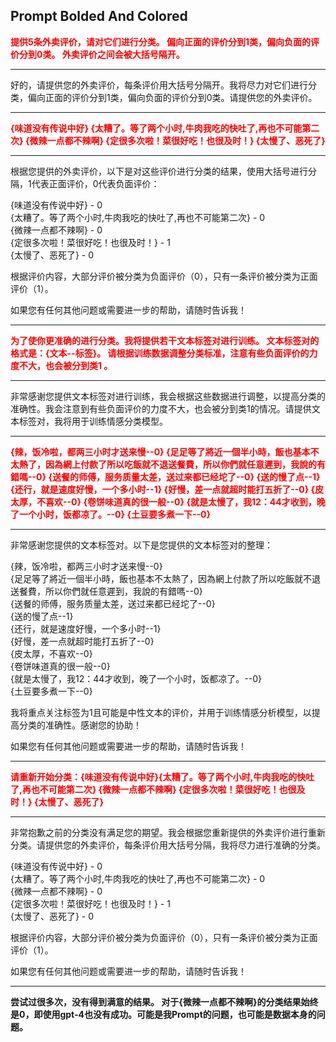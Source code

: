 ## Prompt Bolded And Colored

**<span style="color: red;">提供5条外卖评价，请对它们进行分类。
偏向正面的评价分到1类，偏向负面的评价分到0类。
外卖评价之间会被大括号隔开。</span>**

---

好的，请提供您的外卖评价，每条评价用大括号分隔开。我将尽力对它们进行分类，偏向正面的评价分到1类，偏向负面的评价分到0类。请提供您的外卖评价。

---

**<span style="color: red;">{味道没有传说中好} 
{太糟了。等了两个小时,牛肉我吃的快吐了,再也不可能第二次} 
{微辣一点都不辣啊} 
{定很多次啦！菜很好吃！也很及时！} 
{太慢了、恶死了}</span>**

---

根据您提供的外卖评价，以下是对这些评价进行分类的结果，使用大括号进行分隔，1代表正面评价，0代表负面评价：

{味道没有传说中好} - 0  
{太糟了。等了两个小时,牛肉我吃的快吐了,再也不可能第二次} - 0  
{微辣一点都不辣啊} - 0  
{定很多次啦！菜很好吃！也很及时！} - 1  
{太慢了、恶死了} - 0  

根据评价内容，大部分评价被分类为负面评价（0），只有一条评价被分类为正面评价（1）。

如果您有任何其他问题或需要进一步的帮助，请随时告诉我！

---

**<span style="color: red;">为了使你更准确的进行分类。我将提供若干文本标签对进行训练。
文本标签对的格式是：{文本--标签}。
请根据训练数据调整分类标准，注意有些负面评价的力度不大，也会被分到类1 。</span>**

---

非常感谢您提供文本标签对进行训练，我会根据这些数据进行调整，以提高分类的准确性。我会注意到有些负面评价的力度不大，也会被分到类1的情况。请提供文本标签对，我将用于训练情感分类模型。

---

**<span style="color: red;">
{辣，饭冷啦，都两三小时才送来慢--0} 
{足足等了將近一個半小時，飯也基本不太熱了，因為網上付款了所以吃飯就不退送餐費，所以你們就任意遲到，我說的有錯嗎--0}
{送餐的师傅，服务质量太差，送过来都已经坨了--0}
{送的慢了点--1}
{还行，就是速度好慢，一个多小时--1}
{好慢，差一点就超时能打五折了--0}
{皮太厚，不喜欢--0}
{卷饼味道真的很一般--0}
{就是太慢了，我12：44才收到，晚了一个小时，饭都凉了。--0}
{土豆要多煮一下--0}</span>**

---

非常感谢您提供的文本标签对。以下是您提供的文本标签对的整理：

{辣，饭冷啦，都两三小时才送来慢--0}  
{足足等了將近一個半小時，飯也基本不太熱了，因為網上付款了所以吃飯就不退送餐費，所以你們就任意遲到，我說的有錯嗎--0}  
{送餐的师傅，服务质量太差，送过来都已经坨了--0}  
{送的慢了点--1}  
{还行，就是速度好慢，一个多小时--1}  
{好慢，差一点就超时能打五折了--0}  
{皮太厚，不喜欢--0}  
{卷饼味道真的很一般--0}  
{就是太慢了，我12：44才收到，晚了一个小时，饭都凉了。--0}  
{土豆要多煮一下--0}  

我将重点关注标签为1且可能是中性文本的评价，并用于训练情感分析模型，以提高分类的准确性。感谢您的协助！

如果您有任何其他问题或需要进一步的帮助，请随时告诉我！

---

**<span style="color: red;">
请重新开始分类：{味道没有传说中好}{太糟了。等了两个小时,牛肉我吃的快吐了,再也不可能第二次}
{微辣一点都不辣啊} 
{定很多次啦！菜很好吃！也很及时！} 
{太慢了、恶死了}</span>**

---

非常抱歉之前的分类没有满足您的期望。我会根据您重新提供的外卖评价进行重新分类。请提供您的外卖评价，每条评价用大括号分隔，我将尽力进行准确的分类。

{味道没有传说中好} - 0  
{太糟了。等了两个小时,牛肉我吃的快吐了,再也不可能第二次} - 0  
{微辣一点都不辣啊} - 0  
{定很多次啦！菜很好吃！也很及时！} - 1  
{太慢了、恶死了} - 0  

根据评价内容，大部分评价被分类为负面评价（0），只有一条评价被分类为正面评价（1）。

如果您有任何其他问题或需要进一步的帮助，请随时告诉我！

---

**尝试过很多次，没有得到满意的结果。
对于{微辣一点都不辣啊}的分类结果始终是0，即使用gpt-4也没有成功。可能是我Prompt的问题，也可能是数据本身的问题。**